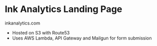 # Ink Analytics Landing Page
inkanalytics.com

- Hosted on S3 with Route53
- Uses AWS Lambda, API Gateway and Mailgun for form submission